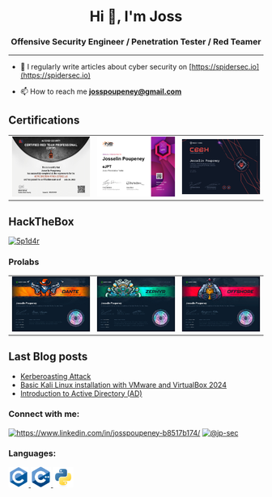 <h1 align="center">Hi 👋, I'm Joss</h1>
<h3 align="center">Offensive Security Engineer / Penetration Tester / Red Teamer</h3>

---

- 📝 I regularly write articles about cyber security on [https://spidersec.io](https://spidersec.io)

- 📫 How to reach me **josspoupeney@gmail.com**
  
## Certifications
<table>
  <tr>
    <td><img src="https://github.com/josspo/josspo/blob/main/cert%20img/crtp.png" alt="CRTP" width="300"></td>
    <td><img src="https://github.com/josspo/josspo/blob/main/cert%20img/eJPT.png?raw=true" alt="eJPT" width="300"></td>
    <td><img src="https://github.com/josspo/josspo/blob/main/cert%20img/cbbh.png?raw=true" alt="CBBH" width="300"></td>
  </tr>
</table>


## HackTheBox
[ ![5p1d4r](https://www.hackthebox.eu/badge/image/515499)](https://www.hackthebox.eu/home/users/profile/515499)

### Prolabs
<table>
  <tr>
    <td><img src="https://github.com/josspo/josspo/blob/main/cert%20img/Dante-1.png?raw=true" alt="Dante" width="300"></td>
    <td><img src="https://github.com/josspo/josspo/blob/main/cert%20img/Zephyr-1.png?raw=true" alt="Zephyr" width="300"></td>
    <td><img src="https://github.com/josspo/josspo/blob/main/cert%20img/offshore.png?raw=true" alt="Offshore" width="300"></td>
  </tr>
</table>


## Last Blog posts
<!-- BLOG-POST-LIST:START -->
- [Kerberoasting Attack](https://medium.com/@jp-sec/kerberoasting-attack-a735eb6067f1?source=rss-b99e3a5eda81------2)
- [Basic Kali Linux installation with VMware and VirtualBox 2024](https://medium.com/@jp-sec/basic-kali-linux-installation-with-vmware-and-virtualbox-2024-16c764c6aa9c?source=rss-b99e3a5eda81------2)
- [Introduction to Active Directory &lpar;AD&rpar;](https://medium.com/@jp-sec/introduction-to-active-directory-ad-e58297d83b75?source=rss-b99e3a5eda81------2)
<!-- BLOG-POST-LIST:END -->

<h3 align="left">Connect with me:</h3>
<p align="left">
<a href="https://www.linkedin.com/in/josspoupeney-b8517b174/" target="blank"><img align="center" src="https://raw.githubusercontent.com/rahuldkjain/github-profile-readme-generator/master/src/images/icons/Social/linked-in-alt.svg" alt="https://www.linkedin.com/in/josspoupeney-b8517b174/" height="30" width="40" /></a>
<a href="https://medium.com/@jp-sec" target="blank"><img align="center" src="https://raw.githubusercontent.com/rahuldkjain/github-profile-readme-generator/master/src/images/icons/Social/medium.svg" alt="@jp-sec" height="30" width="40" /></a>
</p>

<h3 align="left">Languages:</h3>
<p align="left"> <a href="https://www.cprogramming.com/" target="_blank" rel="noreferrer"> <img src="https://raw.githubusercontent.com/devicons/devicon/master/icons/c/c-original.svg" alt="c" width="40" height="40"/> </a> <a href="https://www.w3schools.com/cs/" target="_blank" rel="noreferrer"> <img src="https://raw.githubusercontent.com/devicons/devicon/master/icons/cplusplus/cplusplus-original.svg" alt="csharp" width="40" height="40"/> </a> <a href="https://www.python.org" target="_blank" rel="noreferrer"> <img src="https://raw.githubusercontent.com/devicons/devicon/master/icons/python/python-original.svg" alt="python" width="40" height="40"/> </a> </p>
